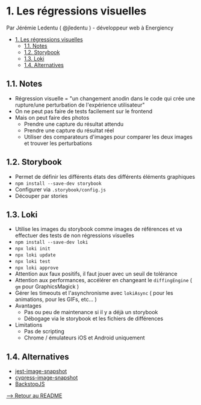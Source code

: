 # 1. Les régressions visuelles

Par Jérémie Ledentu ( @jledentu ) - développeur web à Energiency

<!-- TOC -->

- [1. Les régressions visuelles](#1-les-régressions-visuelles)
  - [1.1. Notes](#11-notes)
  - [1.2. Storybook](#12-storybook)
  - [1.3. Loki](#13-loki)
  - [1.4. Alternatives](#14-alternatives)

<!-- /TOC -->

## 1.1. Notes

- Régression visuelle = "un changement anodin dans le code qui crée une rupture/une perturbation de l'expérience utilisateur"
- On ne peut pas faire de tests facilement sur le frontend
- Mais on peut faire des photos
  - Prendre une capture du résultat attendu
  - Prendre une capture du résultat réel
  - Utiliser des comparateurs d'images pour comparer les deux images et trouver les perturbations

## 1.2. Storybook

- Permet de définir les différents états des différents éléments graphiques
- `npm install --save-dev storybook`
- Configurer via `.storybook/config.js`
- Découper par stories

## 1.3. Loki

- Utilise les images du storybook comme images de références et va effectuer des tests de non régressions visuelles
- `npm install --save-dev loki`
- `npx loki init`
- `npx loki update`
- `npx loki test`
- `npx loki approve`
- Attention aux faux positifs, il faut jouer avec un seuil de tolérance
- Attention aux performances, accélérer en changeant le `diffingEngine` ( `gm` pour GraphicsMagick )
- Gérer les timeouts et l'asynchronisme avec `lokiAsync` ( pour les animations, pour les GIFs, etc... )
- Avantages
  - Pas ou peu de maintenance si il y a déjà un storybook
  - Débogage via le storybook et les fichiers de différences
- Limitations
  - Pas de scripting
  - Chrome / émulateurs iOS et Android uniquement

## 1.4. Alternatives

- [jest-image-snapshot](https://github.com/americanexpress/jest-image-snapshot)
- [cypress-image-snapshot](https://github.com/palmerhq/cypress-image-snapshot)
- [BackstopJS](https://github.com/garris/BackstopJS)

[--> Retour au README](../README.md)
